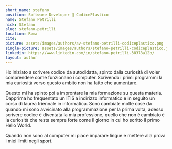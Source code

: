 ```yaml
---
short_name: stefano
position: Software Developer @ CodicePlastico
name: Stefano Petrilli
nick: Stefano
slug: stefano-petrilli
location: Roma
cite: 
picture: assets/images/authors/av-stefano-petrilli-codiceplastico.png
single-picture: assets/images/authors/stefano-petrilli-codiceplastico.jpg
linkedin: https://www.linkedin.com/in/stefano-petrilli-38378a12b/
layout: author
---
```


<p>Ho iniziato a scrivere codice da autodidatta, spinto dalla curiosità di voler comprendere come funzionano i computer. Scrivendo i primi programmi la mia curiosità verso questo ambito non ha fatto che aumentare.</p>
<p>Questo mi ha spinto poi a improntare la mia formazione su questa materia. Dapprima ho frequentato un ITIS a indirizzo informatico e in seguito un corso di laurea triennale in informatica. Sono cambiate molte cose da quando mi sono avvicinato alla programmazione per la prima volta, adesso scrivere codice è diventata la mia professione, quello che non è cambiato è la curiosità che resta sempre forte come il giorno in cui ho scritto il primo Hello World.</p>
<p>Quando non sono al computer mi piace imparare lingue e mettere alla prova i miei limiti negli sport.</p>
